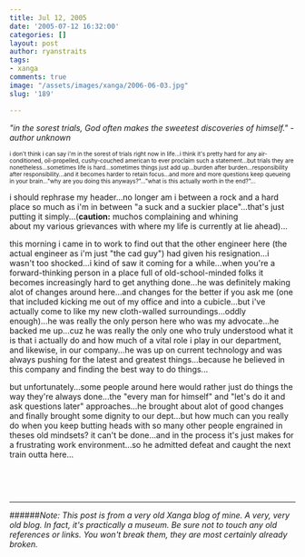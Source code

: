 ```yaml
---
title: Jul 12, 2005
date: '2005-07-12 16:32:00'
categories: []
layout: post
author: ryanstraits
tags:
- xanga
comments: true
image: "/assets/images/xanga/2006-06-03.jpg"
slug: '189'

---
```

<P><EM>"in the sorest trials, God often makes the sweetest discoveries of himself." - author unknown</EM></P>

<!-- break -->

<P><FONT size="1">i don't think i can say i'm in the sorest of trials right now in life...i think it's pretty hard for any air-conditioned, oil-propelled, cushy-couched american to ever proclaim such a statement...but trials they are nonetheless...sometimes life is hard...sometimes things just add up...burden after burden...responsibility after responsibility...and it becomes harder to retain focus...and more and more questions keep queueing in your brain..."why are you doing this anyways?"..."what is this actually worth in the end?"...</FONT></P>
<P>i should rephrase my header...no longer am i between a rock and a hard place so much as i'm in between "a suck and a suckier place"...that's just putting it simply...(<STRONG>caution:</STRONG> muchos complaining and whining about&nbsp;my&nbsp;various grievances with&nbsp;where my life is currently at&nbsp;lie ahead)...</P>
<P>this morning i came in to work to find out that the other engineer here (the actual engineer as i'm just "the cad guy") had given his resignation...i wasn't too shocked...i kind of saw it coming for a while...when you're a forward-thinking person in a place full of old-school-minded&nbsp;folks it becomes increasingly hard to get anything done...he was definitely making alot of changes around here...and changes for the better if you ask me (one that included kicking me out of my office and into a cubicle...but&nbsp;i've actually come to like my new cloth-walled surroundings...oddly enough)...he was really the only person here&nbsp;who was&nbsp;my advocate...he backed me up...cuz he was really the only one who truly understood what it is that i actually do and how much of a vital role i play in our department, and likewise, in our company...he was up on current technology and was always pushing for the latest and greatest things...because he believed in this company and finding the best way to do things...</P>
<P>but unfortunately...some people around here would rather just do things the way they're always done...the "every man for himself" and "let's&nbsp;do it and ask questions later" approaches...he brought about alot of good changes and finally brought some dignity to our dept...but how much can you really do when you keep butting heads with so many other people engrained in theses old mindsets? it can't be done...and in the process it's just makes for a frustrating work environment...so he admitted defeat and caught the next train outta here...</P>
<P>&nbsp;</P>
<P><FONT size="2"><FONT size="2"><FONT size="3"></FONT>&nbsp;</P></FONT></FONT>

---

######*Note: This post is from a very old Xanga blog of mine. A very, very old blog. In fact, it's practically a museum. Be sure not to touch any old references or links. You won't break them, they are most certainly already broken.*